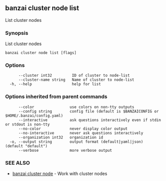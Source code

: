 ## banzai cluster node list

List cluster nodes

### Synopsis

List cluster nodes

```
banzai cluster node list [flags]
```

### Options

```
      --cluster int32         ID of cluster to node-list
      --cluster-name string   Name of cluster to node-list
  -h, --help                  help for list
```

### Options inherited from parent commands

```
      --color                use colors on non-tty outputs
      --config string        config file (default is $BANZAICONFIG or $HOME/.banzai/config.yaml)
      --interactive          ask questions interactively even if stdin or stdout is non-tty
      --no-color             never display color output
      --no-interactive       never ask questions interactively
      --organization int32   organization id
  -o, --output string        output format (default|yaml|json) (default "default")
      --verbose              more verbose output
```

### SEE ALSO

* [banzai cluster node](banzai_cluster_node.md)	 - Work with cluster nodes

